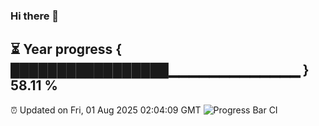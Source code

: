 ### Hi there 👋
⏳ Year progress { █████████████████▁▁▁▁▁▁▁▁▁▁▁▁▁ } 58.11 %
---
⏰ Updated on Fri, 01 Aug 2025 02:04:09 GMT
![Progress Bar CI](https://github.com/liununu/liununu/workflows/Progress%20Bar%20CI/badge.svg)
